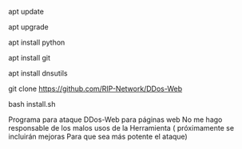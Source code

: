 apt update

apt upgrade

apt install python

apt install git

apt install dnsutils

git clone https://github.com/RIP-Network/DDos-Web

bash install.sh

Programa para ataque DDos-Web para páginas web
No me hago responsable de los malos usos de la
Herramienta ( próximamente se incluirán mejoras 
Para que sea más potente el ataque)
